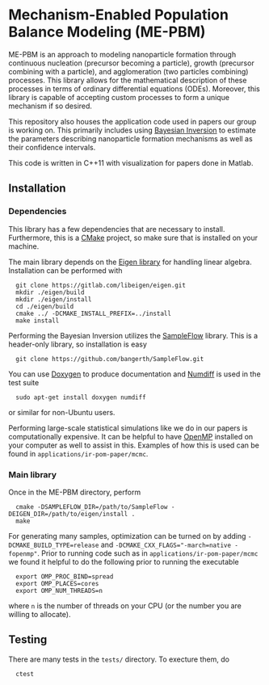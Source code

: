 Mechanism-Enabled Population Balance Modeling (ME-PBM)
======================================================

ME-PBM is an approach to modeling nanoparticle formation through continuous
nucleation (precursor becoming a particle), growth (precursor combining with a particle),
and agglomeration (two particles combining) processes. This library allows for 
the mathematical description of these processes in terms of ordinary differential equations (ODEs).
Moreover, this library is capable of accepting custom processes to form a unique mechanism if so desired.

This repository also houses the application code used in papers our group is working on. This primarily includes
using [Bayesian Inversion](https://en.wikipedia.org/wiki/Inverse_problem#Bayesian_approach) to estimate the 
parameters describing nanoparticle formation mechanisms as well as their confidence intervals.

This code is written in C++11 with visualization for papers done in Matlab.

## Installation

### Dependencies

This library has a few dependencies that are necessary to install. Furthermore, this is a [CMake](https://cmake.org/)
project, so make sure that is installed on your machine.

The main library depends on the [Eigen library](https://eigen.tuxfamily.org/index.php?title=Main_Page) for
handling linear algebra. Installation can be performed with

```
  git clone https://gitlab.com/libeigen/eigen.git
  mkdir ./eigen/build
  mkdir ./eigen/install
  cd ./eigen/build
  cmake ../ -DCMAKE_INSTALL_PREFIX=../install
  make install
```

Performing the Bayesian Inversion utilizes the [SampleFlow](https://github.com/bangerth/SampleFlow) library. 
This is a header-only library, so installation is easy

```
  git clone https://github.com/bangerth/SampleFlow.git
```

You can use [Doxygen](https://www.doxygen.nl/index.html) to produce documentation and [Numdiff](https://www.nongnu.org/numdiff/)
is used in the test suite

```
  sudo apt-get install doxygen numdiff
```

or similar for non-Ubuntu users.

Performing large-scale statistical simulations like we do in our papers is computationally expensive. It can be helpful
to have [OpenMP](https://www.openmp.org/) installed on your computer as well to assist in this. Examples of how this is used
can be found in `applications/ir-pom-paper/mcmc`.

### Main library

Once in the ME-PBM directory, perform
```
  cmake -DSAMPLEFLOW_DIR=/path/to/SampleFlow -DEIGEN_DIR=/path/to/eigen/install .
  make
```

For generating many samples, optimization can be turned on by adding `-DCMAKE_BUILD_TYPE=release`
and `-DCMAKE_CXX_FLAGS="-march=native -fopenmp"`. Prior to running code such as in `applications/ir-pom-paper/mcmc` we found it
helpful to do the following prior to running the executable

```
  export OMP_PROC_BIND=spread
  export OMP_PLACES=cores
  export OMP_NUM_THREADS=n
```

where `n` is the number of threads on your CPU (or the number you are willing to allocate).

## Testing

There are many tests in the `tests/` directory. To execture them, do

```
  ctest
```